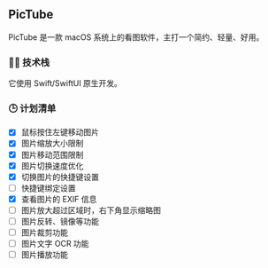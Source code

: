 ## PicTube

PicTube 是一款 macOS 系统上的看图软件，主打一个简约、轻量、好用。

### 👨‍💻 技术栈

它使用 Swift/SwiftUI 原生开发。

### 🕒 计划清单
- [x] 鼠标按住左键移动图片
- [x] 图片缩放大小限制
- [x] 图片移动范围限制
- [x] 图片切换速度优化
- [x] 切换图片的快捷键设置
- [ ] 快捷键绑定设置
- [x] 查看图片的 EXIF 信息
- [ ] 图片放大超过区域时，右下角显示缩略图
- [ ] 图片反转、镜像等功能
- [ ] 图片裁剪功能
- [ ] 图片文字 OCR 功能
- [ ] 图片播放功能
